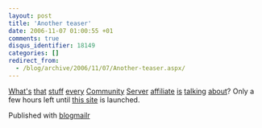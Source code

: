 ```yaml
---
layout: post
title: 'Another teaser'
date: 2006-11-07 01:00:55 +01
comments: true
disqus_identifier: 18149
categories: []
redirect_from:
  - /blog/archive/2006/11/07/Another-teaser.aspx/
---
```


[](http://dbvt.com/blog/archive/2006/11/06/So-very-close.aspx)[What's](http://getben.com/archive/2006/11/06/something-cool-this-way-comes.aspx) [that](http://blog.danbartels.com/archive/2006/11/06/tools.aspx) [stuff](http://dbvt.com/blog/archive/2006/11/06/So-very-close.aspx) [every](http://www.tankete.com/core/blogs/jose_lema/archive/2006/11/06/blogging-gets-easier.aspx) [Community](http://qgyen.net/archive/2006/10/31/Rob-loves-to-tease.aspx) [Server](http://trefry.net/blogs/michael/archive/2006/11/06/696.aspx) [affiliate](http://jaysonknight.com/blog/archive/2006/11/06/i-d-discuss-it.aspx) [is](http://richmercer.com/archive/2006/11/07/Testing-a-cool-new-service.aspx) [talking](http://community.reszler.org/blogs/wizz/archive/2006/11/06/bloggers-best-friend.aspx) [about](http://weblogs.asp.net/rhoward/archive/2006/11/06/Tomorrow-we-launch_2100_.aspx)? Only a few hours left until [this site](http://blogmailr.com/) is launched.

Published with [blogmailr](http://www.blogmailr.com/)

